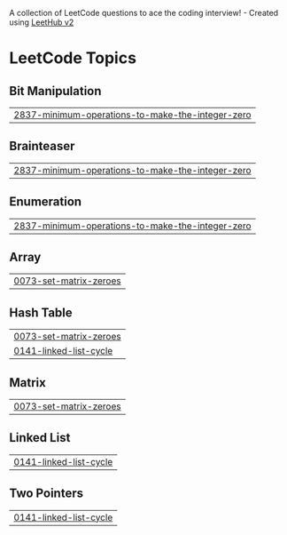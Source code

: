 A collection of LeetCode questions to ace the coding interview! - Created using [LeetHub v2](https://github.com/arunbhardwaj/LeetHub-2.0)
<!---LeetCode Topics Start-->
# LeetCode Topics
## Bit Manipulation
|  |
| ------- |
| [2837-minimum-operations-to-make-the-integer-zero](https://github.com/XuanSang2005/Leetcode/tree/master/2837-minimum-operations-to-make-the-integer-zero) |
## Brainteaser
|  |
| ------- |
| [2837-minimum-operations-to-make-the-integer-zero](https://github.com/XuanSang2005/Leetcode/tree/master/2837-minimum-operations-to-make-the-integer-zero) |
## Enumeration
|  |
| ------- |
| [2837-minimum-operations-to-make-the-integer-zero](https://github.com/XuanSang2005/Leetcode/tree/master/2837-minimum-operations-to-make-the-integer-zero) |
## Array
|  |
| ------- |
| [0073-set-matrix-zeroes](https://github.com/XuanSang2005/Leetcode/tree/master/0073-set-matrix-zeroes) |
## Hash Table
|  |
| ------- |
| [0073-set-matrix-zeroes](https://github.com/XuanSang2005/Leetcode/tree/master/0073-set-matrix-zeroes) |
| [0141-linked-list-cycle](https://github.com/XuanSang2005/Leetcode/tree/master/0141-linked-list-cycle) |
## Matrix
|  |
| ------- |
| [0073-set-matrix-zeroes](https://github.com/XuanSang2005/Leetcode/tree/master/0073-set-matrix-zeroes) |
## Linked List
|  |
| ------- |
| [0141-linked-list-cycle](https://github.com/XuanSang2005/Leetcode/tree/master/0141-linked-list-cycle) |
## Two Pointers
|  |
| ------- |
| [0141-linked-list-cycle](https://github.com/XuanSang2005/Leetcode/tree/master/0141-linked-list-cycle) |
<!---LeetCode Topics End-->
